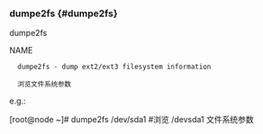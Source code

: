 ### dumpe2fs {#dumpe2fs}

dumpe2fs

NAME

      dumpe2fs - dump ext2/ext3 filesystem information

      浏览文件系统参数

e.g.:

[root@node ~]# dumpe2fs /dev/sda1  #浏览 /devsda1 文件系统参数